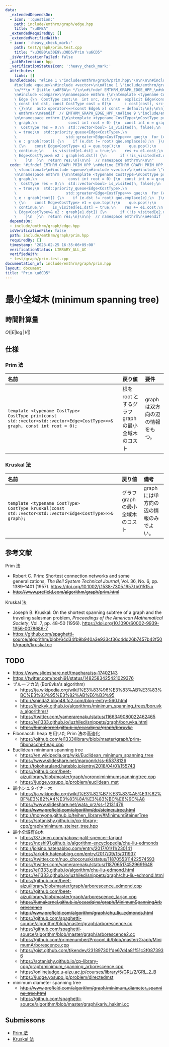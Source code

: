 ```yaml
---
data:
  _extendedDependsOn:
  - icon: ':question:'
    path: include/emthrm/graph/edge.hpp
    title: "\u8FBA"
  _extendedRequiredBy: []
  _extendedVerifiedWith:
  - icon: ':heavy_check_mark:'
    path: test/graph/prim.test.cpp
    title: "\u30B0\u30E9\u30D5/Prim \u6CD5"
  _isVerificationFailed: false
  _pathExtension: hpp
  _verificationStatusIcon: ':heavy_check_mark:'
  attributes:
    links: []
  bundledCode: "#line 1 \"include/emthrm/graph/prim.hpp\"\n\n\n\n#include <functional>\n\
    #include <queue>\n#include <vector>\n\n#line 1 \"include/emthrm/graph/edge.hpp\"\
    \n/**\n * @title \u8FBA\n */\n\n#ifndef EMTHRM_GRAPH_EDGE_HPP_\n#define EMTHRM_GRAPH_EDGE_HPP_\n\
    \n#include <compare>\n\nnamespace emthrm {\n\ntemplate <typename CostType>\nstruct\
    \ Edge {\n  CostType cost;\n  int src, dst;\n\n  explicit Edge(const int src,\
    \ const int dst, const CostType cost = 0)\n      : cost(cost), src(src), dst(dst)\
    \ {}\n\n  auto operator<=>(const Edge& x) const = default;\n};\n\n}  // namespace\
    \ emthrm\n\n#endif  // EMTHRM_GRAPH_EDGE_HPP_\n#line 9 \"include/emthrm/graph/prim.hpp\"\
    \n\nnamespace emthrm {\n\ntemplate <typename CostType>\nCostType prim(const std::vector<std::vector<Edge<CostType>>>&\
    \ graph,\n              const int root = 0) {\n  const int n = graph.size();\n\
    \  CostType res = 0;\n  std::vector<bool> is_visited(n, false);\n  is_visited[root]\
    \ = true;\n  std::priority_queue<Edge<CostType>,\n                      std::vector<Edge<CostType>>,\n\
    \                      std::greater<Edge<CostType>>> que;\n  for (const Edge<CostType>&\
    \ e : graph[root]) {\n    if (e.dst != root) que.emplace(e);\n  }\n  while (!que.empty())\
    \ {\n    const Edge<CostType> e1 = que.top();\n    que.pop();\n    if (is_visited[e1.dst])\
    \ continue;\n    is_visited[e1.dst] = true;\n    res += e1.cost;\n    for (const\
    \ Edge<CostType>& e2 : graph[e1.dst]) {\n      if (!is_visited[e2.dst]) que.emplace(e2);\n\
    \    }\n  }\n  return res;\n}\n\n}  // namespace emthrm\n\n\n"
  code: "#ifndef EMTHRM_GRAPH_PRIM_HPP_\n#define EMTHRM_GRAPH_PRIM_HPP_\n\n#include\
    \ <functional>\n#include <queue>\n#include <vector>\n\n#include \"emthrm/graph/edge.hpp\"\
    \n\nnamespace emthrm {\n\ntemplate <typename CostType>\nCostType prim(const std::vector<std::vector<Edge<CostType>>>&\
    \ graph,\n              const int root = 0) {\n  const int n = graph.size();\n\
    \  CostType res = 0;\n  std::vector<bool> is_visited(n, false);\n  is_visited[root]\
    \ = true;\n  std::priority_queue<Edge<CostType>,\n                      std::vector<Edge<CostType>>,\n\
    \                      std::greater<Edge<CostType>>> que;\n  for (const Edge<CostType>&\
    \ e : graph[root]) {\n    if (e.dst != root) que.emplace(e);\n  }\n  while (!que.empty())\
    \ {\n    const Edge<CostType> e1 = que.top();\n    que.pop();\n    if (is_visited[e1.dst])\
    \ continue;\n    is_visited[e1.dst] = true;\n    res += e1.cost;\n    for (const\
    \ Edge<CostType>& e2 : graph[e1.dst]) {\n      if (!is_visited[e2.dst]) que.emplace(e2);\n\
    \    }\n  }\n  return res;\n}\n\n}  // namespace emthrm\n\n#endif  // EMTHRM_GRAPH_PRIM_HPP_\n"
  dependsOn:
  - include/emthrm/graph/edge.hpp
  isVerificationFile: false
  path: include/emthrm/graph/prim.hpp
  requiredBy: []
  timestamp: '2023-02-25 16:35:06+09:00'
  verificationStatus: LIBRARY_ALL_AC
  verifiedWith:
  - test/graph/prim.test.cpp
documentation_of: include/emthrm/graph/prim.hpp
layout: document
title: "Prim \u6CD5"
---
```


# 最小全域木 (minimum spanning tree)


## 時間計算量

$O(\lvert E \rvert \log{\lvert V \rvert})$


## 仕様

### Prim 法

|名前|戻り値|要件|
|:--|:--|:--|
|`template <typename CostType>`<br>`CostType prim(const std::vector<std::vector<Edge<CostType>>>& graph, const int root = 0);`|根を $\mathrm{root}$ とするグラフ $\mathrm{graph}$ の最小全域木のコスト|$\mathrm{graph}$ は双方向の辺の情報をもつ。|


### Kruskal 法

|名前|戻り値|備考|
|:--|:--|:--|
|`template <typename CostType>`<br>`CostType kruskal(const std::vector<std::vector<Edge<CostType>>>& graph);`|グラフ $\mathrm{graph}$ の最小全域木のコスト|$\mathrm{graph}$ には単方向の辺の情報のみでよい。|


## 参考文献

Prim 法
- Robert C. Prim: Shortest connection networks and some generalizations, *The Bell System Technical Journal*, Vol. 36, No. 6, pp. 1389–1401 (1957). https://doi.org/10.1002/j.1538-7305.1957.tb01515.x
- ~~http://www.prefield.com/algorithm/graph/prim.html~~

Kruskal 法
- Joseph B. Kruskal: On the shortest spanning subtree of a graph and the traveling salesman problem, *Proceedings of the American Mathematical Society*, Vol. 7, pp. 48–50 (1956). https://doi.org/10.1090/S0002-9939-1956-0078686-7
- https://github.com/spaghetti-source/algorithm/blob/64d34fb9b940a3e933cf36c4dd26b7457b42f50b/graph/kruskal.cc


## TODO

- https://www.slideshare.net/tmaehara/ss-17402143
- https://twitter.com/noshi91/status/1482583425421029376
- ブルーフカ法 (Borůvka's algorithm)
  - https://ja.wikipedia.org/wiki/%E3%83%96%E3%83%AB%E3%83%BC%E3%83%95%E3%82%AB%E6%B3%95
  - http://spinda2.blog48.fc2.com/blog-entry-560.html
  - https://inzkyk.github.io/algorithms/minimum_spanning_trees/boruvka_algorithms/
  - https://twitter.com/yamerarenaku/status/1166349080022462465
  - https://ei1333.github.io/luzhiled/snippets/graph/boruvka.html
  - ~~https://lumakernel.github.io/ecasdqina/graph/boruvka~~
- Fibonacchi heap を用いた Prim 法の高速化
  - https://github.com/ei1333/library/blob/master/graph/prim-fibonacchi-heap.cpp
- Euclidean minimum spanning tree
  - https://en.wikipedia.org/wiki/Euclidean_minimum_spanning_tree
  - https://www.slideshare.net/maroonrk/ss-65378126
  - http://tokoharuland.hateblo.jp/entry/2018/04/01/155743
  - https://github.com/beet-aizu/library/blob/master/graph/voronoiminimumspanningtree.cpp
  - https://judge.yosupo.jp/problem/euclidean_mst
- 最小シュタイナー木
  - https://ja.wikipedia.org/wiki/%E3%82%B7%E3%83%A5%E3%82%BF%E3%82%A4%E3%83%8A%E3%83%BC%E6%9C%A8
  - https://www.slideshare.net/wata_orz/ss-12131479
  - ~~http://www.prefield.com/algorithm/dp/steiner_tree.html~~
  - http://monyone.github.io/teihen_library/#MinimumSteinerTree
  - https://sotanishy.github.io/cp-library-cpp/graph/minimum_steiner_tree.hpp
- 最小全域有向木
  - https://37zigen.com/gabow-galil-spencer-tarjan/
  - https://noshi91.github.io/algorithm-encyclopedia/chu-liu-edmonds
  - http://joisino.hatenablog.com/entry/2017/01/11/230141
  - https://ark4rk.hatenablog.com/entry/2017/09/15/011937
  - https://twitter.com/nuo_chocorusk/status/1187055311422574593
  - https://twitter.com/yamerarenaku/status/1187065174529691648
  - https://ei1333.github.io/algorithm/chu-liu-edmond.html
  - https://ei1333.github.io/luzhiled/snippets/graph/chu-liu-edmond.html
  - https://github.com/beet-aizu/library/blob/master/graph/arborescence_edmond.cpp
  - https://github.com/beet-aizu/library/blob/master/graph/arborescence_tarjan.cpp
  - ~~https://lumakernel.github.io/ecasdqina/graph/MinimumSpanningArborescence~~
  - ~~http://www.prefield.com/algorithm/graph/chu_liu_edmonds.html~~
  - https://github.com/spaghetti-source/algorithm/blob/master/graph/arborescence.cc
  - https://github.com/spaghetti-source/algorithm/blob/master/graph/arborescence2.cc
  - https://github.com/primenumber/ProconLib/blob/master/Graph/MinimumArborescence.cpp
  - https://gist.github.com/tjkendev/231897301fde67d4a81f51c3f0873936
  - https://sotanishy.github.io/cp-library-cpp/graph/minimum_spanning_arborescence.cpp
  - https://onlinejudge.u-aizu.ac.jp/courses/library/5/GRL/2/GRL_2_B
  - https://judge.yosupo.jp/problem/directedmst
- minimum diameter spanning tree
  - ~~http://www.prefield.com/algorithm/graph/minimum_diameter_spanning_tree.html~~
  - https://github.com/spaghetti-source/algorithm/blob/master/graph/kariv_hakimi.cc


## Submissons

- [Prim 法](https://onlinejudge.u-aizu.ac.jp/solutions/problem/GRL_2_A/review/4083632/emthrm/C++14)
- [Kruskal 法](https://onlinejudge.u-aizu.ac.jp/solutions/problem/GRL_2_A/review/4083639/emthrm/C++14)
